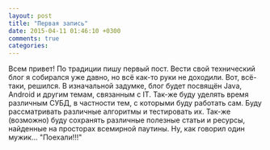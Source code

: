 ```yaml
---
layout: post
title: "Первая запись"
date: 2015-04-11 01:46:10 +0300
comments: true
categories:
---
```

Всем привет! По традиции пишу первый пост.
Вести свой технический блог я собирался уже давно, но всё как-то руки не доходили.
Вот, всё-таки, решился. В изначальной задумке, блог будет посвящён Java, Android и другим темам, связанным с IT. Так-же буду уделять время различным СУБД, в частности тем, с которыми буду работать сам. Буду рассматривать различные алгоритмы и тестировать их. Так-же (возможно) буду сохранять различные полезные статьи и ресурсы, найденные на просторах всемирной паутины. Ну, как говорил один мужик... "Поехали!!!"
